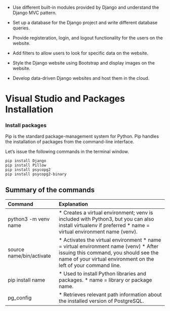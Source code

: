 * Use different built-in modules provided by Django and understand the Django MVC pattern.

* Set up a database for the Django project and write different database queries.

* Provide registeration, login, and logout functionality for the users on the website.

* Add filters to allow users to look for specific data on the website.

* Style the Django website using Bootstrap and display images on the website.

* Develop data-driven Django websites and host them in the cloud.

# Visual Studio and Packages Installation

### Install packages

Pip is the standard package-management system for Python. Pip handles the installation of packages from the command-line interface.

Let’s issue the following commands in the terminal window.
```
pip install Django
pip install Pillow
pip install psycopg2
pip install psycopg2-binary
```


## Summary of the commands

| Command | Explanation |
| :------------- | :------------- |
| python3 -m  venv name	 | * Creates a virtual environment; venv is included with Python3, but you can also install virtualenv if preferred * name = virtual environment name (venv).|
| source name/bin/activate | * Activates the virtual environment * name = virtual environment name (venv) * After issuing this command, you should see the name of your virtual environment on the left of your command line. |
| pip install name	| * Used to install Python libraries and packages. * name = library or package name. |
| pg_config	 | * Retrieves relevant path information about the installed version of PostgreSQL.|

